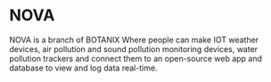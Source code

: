 # NOVA
NOVA is a branch of BOTANIX Where people can make IOT weather devices, air pollution and sound pollution monitoring devices, water pollution trackers and connect them to an open-source web app and database to view and log data real-time.
